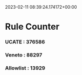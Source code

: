 2023-02-11 08:39:24.174172+00:00
# Rule Counter 
 ### UCATE : 376586

 ### Veneto : 88297

 ### Allowlist : 13929